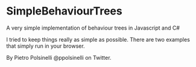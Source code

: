 # SimpleBehaviourTrees
A very simple implementation of behaviour trees in Javascript and C#

I tried to keep things really as simple as possible. 
There are two examples that simply run in your browser. 

By Pietro Polsinelli @ppolsinelli on Twitter.
